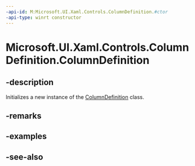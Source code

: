 ```yaml
---
-api-id: M:Microsoft.UI.Xaml.Controls.ColumnDefinition.#ctor
-api-type: winrt constructor
---
```


<!-- Method syntax
public ColumnDefinition()
-->

# Microsoft.UI.Xaml.Controls.ColumnDefinition.ColumnDefinition

## -description
Initializes a new instance of the [ColumnDefinition](columndefinition.md) class.

## -remarks

## -examples

## -see-also
